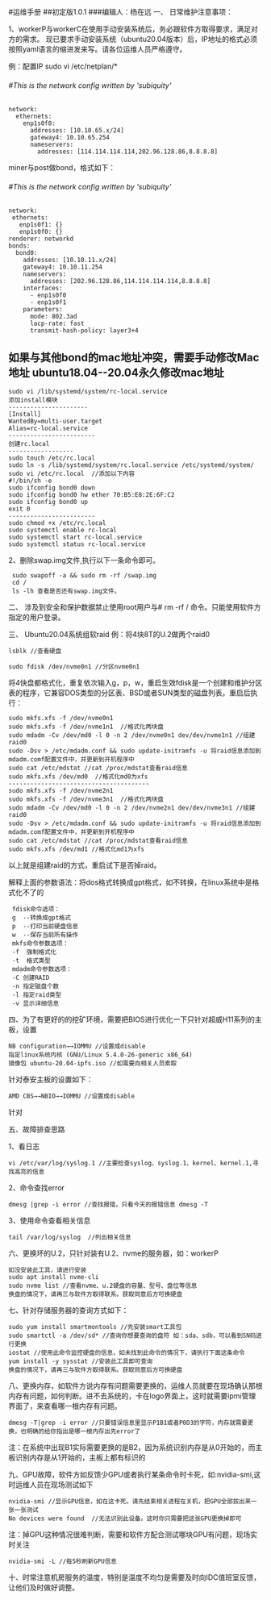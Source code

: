 #运维手册 
##初定版1.0.1
###编辑人：杨在远
一、	日常维护注意事项：

1、workerP与workerC在使用手动安装系统后，务必跟软件方取得要求，满足对方的需求。
现已要求手动安装系统（ubuntu20.04版本）后，IP地址的格式必须按照yaml语言的缩进发来写。请各位运维人员严格遵守。

例：配置IP sudo vi /etc/netplan/*
###### #This is the network config written by 'subiquity'
    network:
      ethernets:
        enp1s0f0:
          addresses: [10.10.65.x/24]
          gateway4: 10.10.65.254
          nameservers:
            addresses: [114.114.114.114,202.96.128.86,8.8.8.8]
  
miner与post做bond，格式如下：
     
###### #This is the network config written by 'subiquity'
    network:
     ethernets:
       enp1s0f1: {}
       enp1s0f0: {}
    renderer: networkd
    bonds:
      bond0:
        addresses: [10.10.11.x/24]
        gateway4: 10.10.11.254
        nameservers:
          addresses: [202.96.128.86,114.114.114.114,8.8.8.8]
        interfaces:
          - enp1s0f0
          - enp1s0f1
        parameters:
          mode: 802.3ad
          lacp-rate: fast
          transmit-hash-policy: layer3+4
如果与其他bond的mac地址冲突，需要手动修改Mac地址
  ubuntu18.04--20.04永久修改mac地址
------------------------------------------
    sudo vi /lib/systemd/system/rc-local.service
    添加install模块
    ----------------------
    [Install]  
    WantedBy=multi-user.target  
    Alias=rc-local.service  
    ------------------------
    创建rc.local
    ------------------
    sudo touch /etc/rc.local
    sudo ln -s /lib/systemd/system/rc.local.service /etc/systemd/system/ 
    sudo vi /etc/rc.local  //添加以下内容
    #!/bin/sh -e
    sudo ifconfig bond0 down
    sudo ifconfig bond0 hw ether 70:B5:E8:2E:6F:C2
    sudo ifconfig bond0 up
    exit 0
    ------------------------
    sudo chmod +x /etc/rc.local 
    sudo systemctl enable rc-local
    sudo systemctl start rc-local.service
    sudo systemctl status rc-local.service
2、删除swap.img文件,执行以下一条命令即可。
    
     sudo swapoff -a && sudo rm -rf /swap.img 
     cd /
     ls -lh 查看是否还有swap.img文件。
 
二、	涉及到安全和保护数据禁止使用root用户与# rm -rf / 命令。只能使用软件方指定的用户登录。

三、	Ubuntu20.04系统组软raid
例：将4块8T的U.2做两个raid0

    lsblk //查看硬盘
 
    sudo fdisk /dev/nvme0n1 //分区nvme0n1

将4快盘都格式化，重复依次输入g，p，w，重启生效fdisk是一个创建和维护分区表的程序，它兼容DOS类型的分区表、BSD或者SUN类型的磁盘列表。重启后执行：
  
    sudo mkfs.xfs -f /dev/nvme0n1
    sudo mkfs.xfs -f /dev/nvme1n1  //格式化两块盘
    sudo mdadm -Cv /dev/md0 -l 0 -n 2 /dev/nvme0n1 dev/dev/nvme1n1 //组建raid0
    sudo -Dsv > /etc/mdadm.conf && sudo update-initramfs -u 将raid信息添加到mdadm.comf配置文件中，并更新到开机程序中
    sudo cat /etc/mdstat //cat /proc/mdstat查看raid信息
    sudo mkfs.xfs /dev/md0  //格式化md0为xfs
    ---------------------------------------
    sudo mkfs.xfs -f /dev/nvme2n1
    sudo mkfs.xfs -f /dev/nvme3n1  //格式化两块盘
    sudo mdadm -Cv /dev/md0 -l 0 -n 2 /dev/nvme2n1 dev/dev/nvme3n1 //组建raid0
    sudo -Dsv > /etc/mdadm.conf && sudo update-initramfs -u 将raid信息添加到mdadm.comf配置文件中，并更新到开机程序中
    sudo cat /etc/mdstat //cat /proc/mdstat查看raid信息
    sudo mkfs.xfs /dev/md1 //格式化md1为xfs

以上就是组建raid的方式，重启试下是否掉raid。

解释上面的参数语法：将dos格式转换成gpt格式，如不转换，在linux系统中是格式化不了的
   
     fdisk命令选项：
     g  --转换成gpt格式
     p  --打印当前硬盘信息
     w  --保存当前所有操作
     mkfs命令参数选项：
     -f  强制格式化
     -t  格式类型
     mdadm命令参数选项：
     -C 创建RAID
     -n 指定磁盘个数
     -l 指定raid类型
     -v 显示详细信息
四、为了有更好的的挖矿环境，需要把BIOS进行优化一下只针对超威H11系列的主板，设置
     
    NB configuration→→IOMMU //设置成disable
    指定linux系统内核 (GNU/Linux 5.4.0-26-generic x86_64)
    镜像包 ubuntu-20.04-ipfs.iso //如需要向相关人员索取
   针对泰安主板的设置如下：
     
    AMD CBS→→NBIO→→IOMMU //设置成disable
   针对

五、故障排查思路
  
 1、看日志
    
    vi /etc/var/log/syslog.1 //主要检查syslog、syslog.1、kernel、kernel.1,寻找高亮的信息
 2、命令查找error
    
    dmesg |grep -i error //查找报错，只看今天的报错信息 dmesg -T
 3、使用命令查看相关信息

    tail /var/log/syslog  //列出相关信息
六、更换坏的U.2，只针对装有U.2、nvme的服务器，如：workerP

    
    如没安装此工具，请进行安装
    sudo apt install nvme-cli
    sudo nvme list //查看nvme、u.2硬盘的容量、型号、盘位等信息
    换盘的情况下，请再三与软件方取得联系。获取同意后方可换硬盘

七、针对存储服务器的查询方式如下：
   
    sudo yum install smartmontools //先安装smart工具包
    sudo smartctl -a /dev/sd* //查询你想要查询的盘符 如：sda、sdb，可以看到SN码进行更换
    iostat //使用此命令监控硬盘的信息，如未找到此命令的情况下，请执行下面这条命令
    yum install -y sysstat //安装此工具即可查询
    换盘的情况下，请再三与软件方取得联系。获取同意后方可换硬盘

八、更换内存，如软件方说内存有问题需要更换的，运维人员就要在现场确认那根内存有问题，如何判断。进不去系统的，卡在logo界面上，这时就需要ipmi管理界面了，来查看哪一根内存有问题。
    
    dmesg -T|grep -i error //只要错误信息里显示P1B1或者P0D3的字符，内存就需要更换，也明确的给你指出是哪一根内存出先error了
注：在系统中出现B1实际需要更换的是B2，因为系统识别内存是从0开始的，而主板识别内存是从1开始的，主板上都有标识的

九、GPU故障，软件方如反馈少GPU或者执行某条命令时卡死，如:nvidia-smi,这时运维人员在现场测试如下
    
    nvidia-smi //显示GPU信息，如在这卡死。请先结束相关进程在关机，把GPU全部拔出来一张一张测试
    No devices were found  //无法识别此设备。这时你只需要把这张GPU更换掉即可
注：掉GPU这种情况很难判断，需要和软件方配合测试哪块GPU有问题，现场实时关注

    nvidia-smi -L //每5秒刷新GPU信息
十、时常注意机房服务的温度，特别是温度不均匀是需要及时向IDC值班室反馈，让他们及时做好调整。